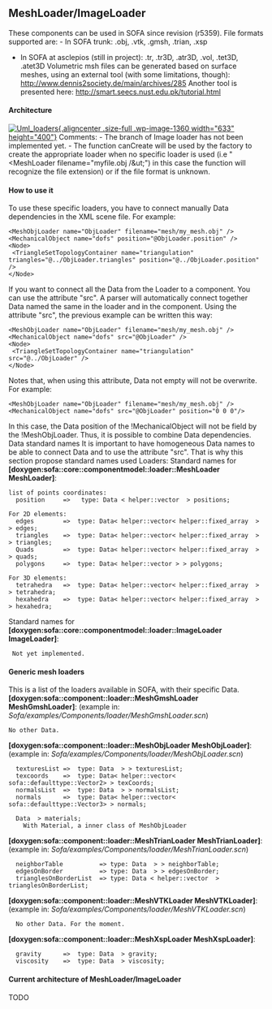 MeshLoader/ImageLoader
----------------------

These components can be used in SOFA since revision (r5359). File
formats supported are: - In SOFA trunk: .obj, .vtk, .gmsh, .trian, .xsp
- In SOFA at asclepios (still in project): .tr, .tr3D, .atr3D, .vol,
.tet3D, .atet3D Volumetric msh files can be generated based on surface
meshes, using an external tool (with some limitations, though):
http://www.dennis2society.de/main/archives/285 Another tool is presented
here: http://smart.seecs.nust.edu.pk/tutorial.html

#### Architecture

[![Uml\_loaders](https://www.sofa-framework.org/wp-content/uploads/2015/01/Uml_loaders1.png){.aligncenter
.size-full .wp-image-1360 width="633"
height="400"}](https://www.sofa-framework.org/wp-content/uploads/2015/01/Uml_loaders1.png)
Comments: - The branch of Image loader has not been implemented yet. -
The function canCreate will be used by the factory to create the
appropriate loader when no specific loader is used (i.e "&lt;MeshLoader
filename="myfile.obj /&ut;") in this case the function will recognize
the file extension) or if the file format is unknown.

#### How to use it

To use these specific loaders, you have to connect manually Data
dependencies in the XML scene file. For example:

    <MeshObjLoader name="ObjLoader" filename="mesh/my_mesh.obj" />
    <MechanicalObject name="dofs" position="@ObjLoader.position" />
    <Node>
     <TriangleSetTopologyContainer name="triangulation" triangles="@../ObjLoader.triangles" position="@../ObjLoader.position" />
    </Node>

If you want to connect all the Data from the Loader to a component. You
can use the attribute "src". A parser will automatically connect
together Data named the same in the loader and in the component. Using
the attribute "src", the previous example can be written this way:

    <MeshObjLoader name="ObjLoader" filename="mesh/my_mesh.obj" />
    <MechanicalObject name="dofs" src="@ObjLoader" />
    <Node>
     <TriangleSetTopologyContainer name="triangulation" src="@../ObjLoader" />
    </Node>

Notes that, when using this attribute, Data not empty will not be
overwrite. For example:

    <MeshObjLoader name="ObjLoader" filename="mesh/my_mesh.obj" />
    <MechanicalObject name="dofs" src="@ObjLoader" position="0 0 0"/>

In this case, the Data position of the !MechanicalObject will not be
field by the !MeshObjLoader. Thus, it is possible to combine Data
dependencies. Data standard names It is important to have homogeneous
Data names to be able to connect Data and to use the attribute "src".
That is why this section propose standard names used Loaders: Standard
names for **\[doxygen:sofa::core::componentmodel::loader::MeshLoader
MeshLoader\]**:

```
list of points coordinates:
  position     =>   type: Data < helper::vector  > positions;

For 2D elements:
  edges        =>  type: Data< helper::vector< helper::fixed_array  > > edges;
  triangles    =>  type: Data< helper::vector< helper::fixed_array  > > triangles;
  Quads        =>  type: Data< helper::vector< helper::fixed_array  > > quads;
  polygons     =>  type: Data< helper::vector > > polygons;

For 3D elements:
  tetrahedra   =>  type: Data< helper::vector< helper::fixed_array  > > tetrahedra;
  hexahedra    =>  type: Data< helper::vector< helper::fixed_array  > > hexahedra;
```

Standard names for
**\[doxygen:sofa::core::componentmodel::loader::ImageLoader
ImageLoader\]**:

```
 Not yet implemented.
```

#### Generic mesh loaders

This is a list of the loaders available in SOFA, with their specific
Data. **\[doxygen:sofa::component::loader::MeshGmshLoader
MeshGmshLoader\]**: (example in:
*Sofa/examples/Components/loader/MeshGmshLoader.scn*)

```
No other Data.
```

**\[doxygen:sofa::component::loader::MeshObjLoader MeshObjLoader\]**:
(example in: *Sofa/examples/Components/loader/MeshObjLoader.scn*)

```
  texturesList =>  type: Data  > > texturesList;
  texcoords    =>  type: Data< helper::vector< sofa::defaulttype::Vector2> > texCoords;
  normalsList  =>  type: Data  > > normalsList;
  normals      =>  type: Data< helper::vector< sofa::defaulttype::Vector3> > normals;

  Data  > materials;
    With Material, a inner class of MeshObjLoader
```

**\[doxygen:sofa::component::loader::MeshTrianLoader
MeshTrianLoader\]**: (example in:
*Sofa/examples/Components/loader/MeshTrianLoader.scn*)

```
  neighborTable          => type: Data  > > neighborTable;
  edgesOnBorder          => type: Data  > > edgesOnBorder;
  trianglesOnBorderList  => type: Data < helper::vector  > trianglesOnBorderList;
```

**\[doxygen:sofa::component::loader::MeshVTKLoader MeshVTKLoader\]**:
(example in: *Sofa/examples/Components/loader/MeshVTKLoader.scn*)

```
  No other Data. For the moment.
```

**\[doxygen:sofa::component::loader::MeshXspLoader MeshXspLoader\]**:

```
  gravity      =>  type: Data  > gravity;
  viscosity    =>  type: Data  > viscosity;
```

#### Current architecture of MeshLoader/ImageLoader

TODO
